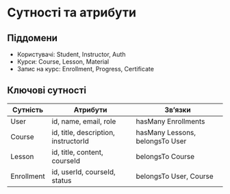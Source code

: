 # Сутності та атрибути

## Піддомени
- Користувачі: Student, Instructor, Auth
- Курси: Course, Lesson, Material
- Запис на курс: Enrollment, Progress, Certificate

## Ключові сутності

| Сутність   | Атрибути                              | Зв’язки                                      |
|------------|----------------------------------------|----------------------------------------------|
| User       | id, name, email, role                  | hasMany Enrollments                          |
| Course     | id, title, description, instructorId   | hasMany Lessons, belongsTo User              |
| Lesson     | id, title, content, courseId           | belongsTo Course                             |
| Enrollment | id, userId, courseId, status           | belongsTo User, Course                       |
